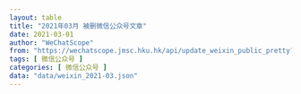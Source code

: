 ```yaml
---
layout: table
title: "2021年03月 被删微信公众号文章"
date: 2021-03-01
author: "WeChatScope"
from: "https://wechatscope.jmsc.hku.hk/api/update_weixin_public_pretty?days="
tags: [ 微信公众号 ]
categories: [ 微信公众号 ]
data: "data/weixin_2021-03.json"
---
```

